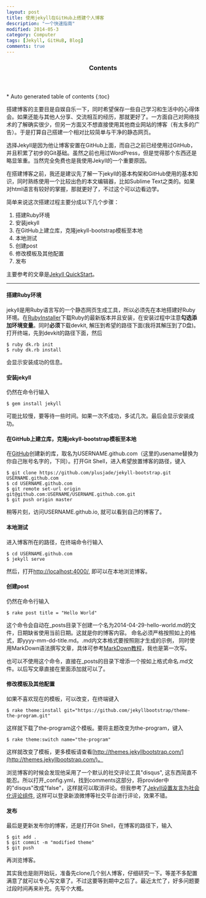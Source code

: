 ```yaml
---
layout: post
title: 使用jekyll在GitHub上搭建个人博客
description: "一个快速指南"
modified: 2014-05-3
category: Computer
tags: [Jekyll, GitHuB, Blog]
comments: true
---
```


<section id="table-of-contents" class="toc">
  <header>
    <h3>Contents</h3>
  </header>
<div id="drawer" markdown="1">
*  Auto generated table of contents
{:toc}
</div>
</section><!-- /#table-of-contents -->

搭建博客的主要目是自娱自乐一下，同时希望保存一些自己学习和生活中的心得体会。如果还能与其他人分享、交流相互的经历，那就更好了。一方面自己对网络技术的了解确实很少，但另一方面又不想直接使用其他商业网站的博客（有太多的广告）。于是打算自己搭建一个相对比较简单与干净的静态网页。

选择Jekyll是因为他让博客安置在GitHub上面，而自己之前已经使用过GitHub，并且积累了初步的Git基础。虽然之前也用过WordPress，但是觉得那个东西还是略显笨重。当然完全免费也是我使用Jekyll的一个重要原因。

在搭建博客之前，我还是建议先了解一下jekyll的基本构架和GitHub使用的基本知识，同时熟练使用一个比较出色的本文编辑器，比如Sublime Text之类的。如果对html语言有较好的掌握，那就更好了，不过这个可以边看边学。

简单来说这次搭建过程主要分成以下几个步骤：
 1. 搭建Ruby环境
 2. 安装jekyll
 3. 在GitHub上建立库，克隆jekyll-bootstrap模板至本地
 4. 本地测试
 6. 创建post
 5. 修改模板及其他配置
 7. 发布

主要参考的文章是[Jekyll QuickStart](http://jekyllbootstrap.com/usage/jekyll-quick-start.html)。

---

#### 搭建Ruby环境

jekyll是用Ruby语言写的一个静态网页生成工具，所以必须先在本地搭建好Ruby环境。在[RubyInstaller](http://rubyinstaller.org/downloads/)下载Ruby的最新版本并且安装，在安装过程中注意**勾选添加环境变量**。同时**必须**下载devkit, 解压到希望的路径下面(我将其解压到了D盘)。打开终端，先到devkit的路径下面，然后
    
    $ ruby dk.rb init
    $ ruby dk.rb install

会显示安装成功的信息。

#### 安装jekyll

仍然在命令行输入
  
    $ gem install jekyll

可能比较慢，要等待一些时间。如果一次不成功，多试几次。最后会显示安装成功。

#### 在GitHub上建立库，克隆jekyll-bootstrap模板至本地

在[GitHub](https://github.com)创建新的库，取名为USERNAME.github.com（这里的usename替换为你自己账号名字的，下同）。打开Git Shell，进入希望放置博客的路径，键入

    $ git clone https://github.com/plusjade/jekyll-bootstrap.git USERNAME.github.com
    $ cd USERNAME.github.com
    $ git remote set-url origin git@github.com:USERNAME/USERNAME.github.com.git
    $ git push origin master

稍等片刻，访问USERNAME.github.io, 就可以看到自己的博客了。

#### 本地测试

进入博客所在的路径，在终端命令行输入

    $ cd USERNAME.github.com
    $ jekyll serve

然后，打开[http://localhost:4000/](http://localhost:4000/), 即可以在本地浏览博客。

#### 创建post

仍然在命令行输入

    $ rake post title = "Hello World"

这个命令会自动在_posts目录下创建一个名为2014-04-29-hello-world.md的文件，日期缺省使用当前日期。这就是你的博客内容。
命名必须严格按照如上的格式，即yyyy-mm-dd-title.md。.md内文本格式要按照刚才生成的示例， 同时使用MarkDown语法撰写文章，具体可参考[MarkDown教程](http://daringfireball.net/projects/markdown/syntax)，我也是第一次写。

也可以不使用这个命令，直接在_posts的目录下增添一个按如上格式命名.md文件。以后写文章直接在里面添加就可以了。

####  修改模板及其他配置

如果不喜欢现在的模板，可以改变，在终端键入

    $ rake theme:install git="https://github.com/jekyllbootstrap/theme-the-program.git"
  
这样就下载了the-program这个模板。要将主题改变为the-program，键入 
  
    $ rake theme:switch name="the-program"

这样就改变了模板，更多模板请查看[http://themes.jekyllbootstrap.com/](http://themes.jekyllbootstrap.com/)。

浏览博客的时候会发现他采用了一个默认的社交评论工具"disqus", 这东西简直不能忍。所以打开_config.yml，找到comments这部分，将provider中的"disqus"改成"false"，这样就可以取消评论。但我参考了[Jekyll设置友言为社会化评论组件](http://joeyio.com/jekyll/2013/04/13/how-to-use-uyan-in-Jekyll/), 这样可以登录新浪微博等社交平台进行评论，效果不错。

#### 发布

最后是更新发布你的博客，还是打开Git Shell，在博客的路径下，输入

    $ git add .
    $ git commit -m "modified theme"
    $ git push
    
再浏览博客。

其实我也是刚开始玩，准备先clone几个别人博客，仔细研究一下。等差不多配置满意了就可以专心写文章了。不过这要等到期中之后了。最近太忙了，好多问题要过段时间再来补充。先写个大概。

